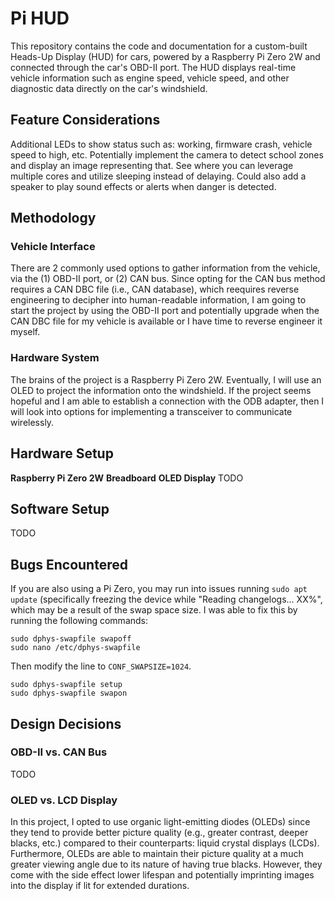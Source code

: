 # Pi HUD #
This repository contains the code and documentation for a custom-built Heads-Up Display (HUD) for cars, 
powered by a Raspberry Pi Zero 2W and connected through the car's OBD-II port. The HUD displays real-time 
vehicle information such as engine speed, vehicle speed, and other diagnostic data directly on the car's 
windshield.

## Feature Considerations ## 
Additional LEDs to show status such as: working, firmware crash, vehicle speed to high, etc. Potentially
implement the camera to detect school zones and display an image representing that. See where you can
leverage multiple cores and utilize sleeping instead of delaying. Could also add a speaker to play sound
effects or alerts when danger is detected.

## Methodology ##
### Vehicle Interface ###
There are 2 commonly used options to gather information from the vehicle, via the (1) OBD-II port, or (2)
CAN bus. Since opting for the CAN bus method requires a CAN DBC file (i.e., CAN database), which reequires
reverse engineering to decipher into human-readable information, I am going to start the project by using
the OBD-II port and potentially upgrade when the CAN DBC file for my vehicle is available or I have time
to reverse engineer it myself.

### Hardware System ###
The brains of the project is a Raspberry Pi Zero 2W. Eventually, I will use an OLED to project the 
information onto the windshield. If the project seems hopeful and I am able to establish a connection with
the ODB adapter, then I will look into options for implementing a transceiver to communicate wirelessly.  

## Hardware Setup ##
__Raspberry Pi Zero 2W__
__Breadboard__
__OLED Display__
TODO
## Software Setup ##
TODO

## Bugs Encountered ##
If you are also using a Pi Zero, you may run into issues running `sudo apt update` (specifically freezing
the device while "Reading changelogs... XX%", which may be a result of the swap space size. I was able to
fix this by running the following commands:
```
sudo dphys-swapfile swapoff
sudo nano /etc/dphys-swapfile
```
Then modify the line to `CONF_SWAPSIZE=1024`.
```
sudo dphys-swapfile setup
sudo dphys-swapfile swapon
```

## Design Decisions ##
### OBD-II vs. CAN Bus ###
TODO
### OLED vs. LCD Display ###
In this project, I opted to use organic light-emitting diodes (OLEDs) since they tend to provide better 
picture quality (e.g., greater contrast, deeper blacks, etc.) compared to their counterparts: liquid crystal 
displays (LCDs). Furthermore, OLEDs are able to maintain their picture quality at a much greater viewing 
angle due to its nature of having true blacks. However, they come with the side effect lower lifespan and 
potentially imprinting images into the display if lit for extended durations.
